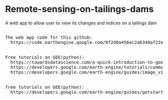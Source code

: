 # Remote-sensing-on-tailings-dams

A web app to allow user to view its changes and indices on a tailings dam
<pre>

The web app code for this github:
  https://code.earthengine.google.com/0f2d0a456ec2a6348af22efc66b4c647


Free tutorials on GEE(python):
  https://towardsdatascience.com/a-quick-introduction-to-google-earth-engine-c6a608c5febe
  https://developers.google.com/earth-engine/tutorials/community/intro-to-python-api-guiattard
  https://developers.google.com/earth-engine/guides/image_visualization#colab-python


free tutorials on GEE(python):
  https://developers.google.com/earth-engine/guides/getstarted
</pre>
